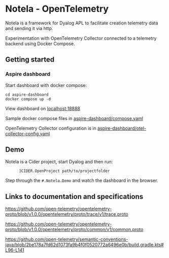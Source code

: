 # Notela - OpenTelemetry 

Notela is a framework for Dyalog APL to facilitate creation telemetry data and sending it via http.

Experimentation with OpenTelemetry Collector connected to a telemetry backend using Docker Compose.

## Getting started
### Aspire dashboard
Start dashboard with docker compose:

```
cd aspire-dashboard
docker compose up -d
```

View dashboard on [localhost:18888](https://localhost:18888)

Sample docker compose files in [aspire-dashboard/compose.yaml](./aspire-dashboard/compose.yaml)

OpenTelemetry Collector configuration is in [aspire-dashboard/otel-collector-config.yaml](./aspire-dashboard/otel-collector-config.yaml)

## Demo

Notela is a Cider project, start Dyalog and then run:

```
      ]CIDER.OpenProject path/to/projectfolder
```

Step through the `#.Notela.Demo` and watch the dashboard in the browser.

## Links to documentation and specifications

https://github.com/open-telemetry/opentelemetry-proto/blob/v1.0.0/opentelemetry/proto/trace/v1/trace.proto

https://github.com/open-telemetry/opentelemetry-proto/blob/v1.0.0/opentelemetry/proto/common/v1/common.proto

https://github.com/open-telemetry/semantic-conventions-java/blob/2be178a7fd62d1073fa9b4f0f0520772a6496e0b/build.gradle.kts#L96-L141